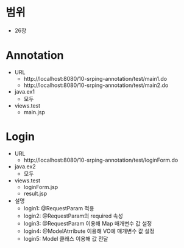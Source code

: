 # 범위
- 26장

# Annotation
- URL
	- http://localhost:8080/10-srping-annotation/test/main1.do
	- http://localhost:8080/10-srping-annotation/test/main2.do
- java.ex1
	- 모두
- views.test
	- main.jsp


# Login
- URL
	- http://localhost:8080/10-srping-annotation/test/loginForm.do
- java.ex2
	- 모두
- views.test
	- loginForm.jsp
	- result.jsp
- 설명
	- login1: @RequestParam 적용
	- login2: @RequestParam의 required 속성
	- login3: @RequestParam 이용해 Map 매개변수 값 설정
	- login4: @ModelAtrribute 이용해 VO에 매개변수 값 설정
	- login5: Model 클래스 이용해 값 전달
	
	
	
	
	
	
	
	
	
	
	
	
	
	
	
	
	
	
	
	
	
	
	
	
	